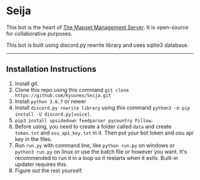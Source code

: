 # Seija
This bot is the heart of [The Mapset Management Server](https://discord.gg/8BquKaS). It is open-source for collaborative purposes.

This bot is built using discord.py rewrite library and uses sqlite3 database.

---

## Installation Instructions

1. Install git.
2. Clone this repo using this command `git clone https://github.com/Kyuunex/Seija.git`
3. Install `python 3.6.7` or newer
4. Install `discord.py rewrite library` using this command `python3 -m pip install -U discord.py[voice]`.
5. `pip3 install upsidedown feedparser pycountry Pillow`.
6. Before using, you need to create a folder called `data` and create `token.txt` and `osu_api_key.txt` in it. Then put your bot token and osu api key in the files. 
7. Run `run.py` with command line, like `python run.py` on windows or `python3 run.py` on linux or use the batch file or however you want. It's recommended to run it in a loop so it restarts when it exits. Built-in updater requires this.
8. Figure out the rest yourself.
